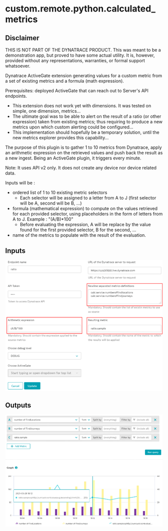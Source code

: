 # custom.remote.python.calculated_metrics

## Disclaimer
THIS IS NOT PART OF THE DYNATRACE PRODUCT. This was meant to be a demonstration app, but proved to have some actual utility. It is, however, provided without any representations, warranties, or formal support whatsoever.


Dynatrace ActiveGate extension generating values for a custom metric from a set of existing metrics and a formula (math expression).

Prerequisites: deployed ActiveGate that can reach out to Server's API endpoints.

- This extension does not work yet with dimensions. It was tested on simple, one dimension, metrics...
- The ultimate goal was to be able to alert on the result of a ratio (or other expression) taken from existing metrics; thus requiring to produce a new metrics upon which custom alerting could be configured...
- This implementation should hopefully be a temporary solution, until the new metrics explorer provides this capability...


The purpose of this plugin is to gather 1 to 10 metrics from Dynatrace, apply an arithmetic expression on the retrieved values and push back the result as a new ingest.
Being an ActiveGate plugin, it triggers every minute.

Note: It uses API v2 only. It does not create any device nor device related data.


Inputs will be : 
- ordered list of 1 to 10 existing metric selectors 
  *  Each selector will be assigned to a letter from A to J (first selector will be A, second will be B, ...)
- formula (mathematical expression) to compute on the values retrieved for each provided selector, using placeholders in the form of letters from A to J.
    Example : "(A/B)*100"   
  *  Before evaluating the expression, A will be replace by the value found for the first provided selector, B for the second, ...
- name of the metrics to populate with the result of the evaluation.

## Inputs
![Example inputs](images/sample_inputs.png)

## Outputs
![Example outputs](images/sample_outputs.png)

